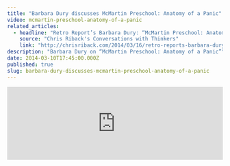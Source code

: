 ```yaml
---
title: "Barbara Dury discusses McMartin Preschool: Anatomy of a Panic"
video: mcmartin-preschool-anatomy-of-a-panic
related_articles:
  - headline: "Retro Report’s Barbara Dury: “McMartin Preschool: Anatomy of a Panic”"
    source: "Chris Riback's Conversations with Thinkers"
    link: "http://chrisriback.com/2014/03/16/retro-reports-barbara-dury-mcmartin-preschool-anatomy-of-a-panic/"
description: "Barbara Dury on “McMartin Preschool: Anatomy of a Panic”"
date: 2014-03-10T17:45:00.000Z
published: true
slug: barbara-dury-discusses-mcmartin-preschool-anatomy-of-a-panic
---
```


<iframe width="100%" height="170" scrolling="no" frameborder="no" src="https://w.soundcloud.com/player/?visual=true&amp;url=http%3A%2F%2Fapi.soundcloud.com%2Ftracks%2F139904434&amp;show_artwork=true"></iframe>

